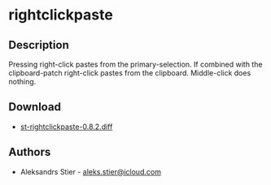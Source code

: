 rightclickpaste
===============

Description
-----------
Pressing right-click pastes from the primary-selection.
If combined with the clipboard-patch right-click pastes from the clipboard.
Middle-click does nothing.

Download
--------
* [st-rightclickpaste-0.8.2.diff](st-rightclickpaste-0.8.2.diff)

Authors
-------
* Aleksandrs Stier - <aleks.stier@icloud.com>
